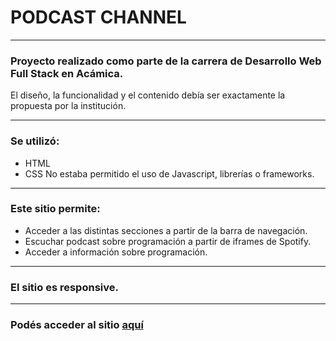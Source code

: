 # PODCAST CHANNEL
--------------------------------------

### Proyecto realizado como parte de la carrera de Desarrollo Web Full Stack en Acámica.
El diseño, la funcionalidad y el contenido debía ser exactamente la propuesta por la institución.

---

### Se utilizó:
- HTML
- CSS
No estaba permitido el uso de Javascript, librerías o frameworks.

---

### Este sitio permite:
- Acceder a las distintas secciones a partir de la barra de navegación.
- Escuchar podcast sobre programación a partir de iframes de Spotify.
- Acceder a información sobre programación.

---

### El sitio es responsive.

---

### Podés acceder al sitio [aquí](https://esteban-pena-podcast.netlify.app/)
